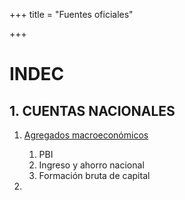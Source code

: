 +++
title = "Fuentes oficiales"

+++

# INDEC

## 1. CUENTAS NACIONALES

1. [Agregados macroeconómicos](https://www.indec.gob.ar/indec/web/Nivel4-Tema-3-9-47)
    1. PBI
    1. Ingreso y ahorro nacional
    1. Formación bruta de capital

2. 
